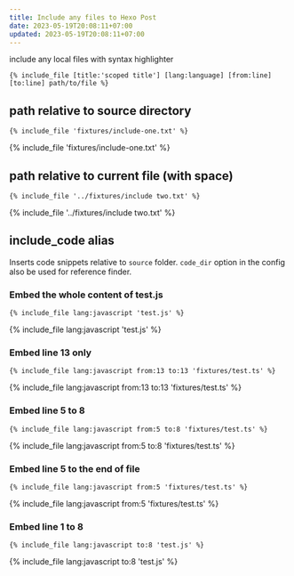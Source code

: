 ```yaml
---
title: Include any files to Hexo Post
date: 2023-05-19T20:08:11+07:00
updated: 2023-05-19T20:08:11+07:00
---
```


include any local files with syntax highlighter
```
{% include_file [title:'scoped title'] [lang:language] [from:line] [to:line] path/to/file %}
```

## path relative to source directory

```
{% include_file 'fixtures/include-one.txt' %}
```

{% include_file 'fixtures/include-one.txt' %}

## path relative to current file (with space)

```
{% include_file '../fixtures/include two.txt' %}
```

{% include_file '../fixtures/include two.txt' %}

## include_code alias
Inserts code snippets relative to `source` folder. `code_dir` option in the config also be used for reference finder.

### Embed the whole content of test.js

```
{% include_file lang:javascript 'test.js' %}
```

{% include_file lang:javascript 'test.js' %}

### Embed line 13 only

```
{% include_file lang:javascript from:13 to:13 'fixtures/test.ts' %}
```

{% include_file lang:javascript from:13 to:13 'fixtures/test.ts' %}

### Embed line 5 to 8

```
{% include_file lang:javascript from:5 to:8 'fixtures/test.ts' %}
```

{% include_file lang:javascript from:5 to:8 'fixtures/test.ts' %}

### Embed line 5 to the end of file

```
{% include_file lang:javascript from:5 'fixtures/test.ts' %}
```

{% include_file lang:javascript from:5 'fixtures/test.ts' %}

### Embed line 1 to 8

```
{% include_file lang:javascript to:8 'test.js' %}
```

{% include_file lang:javascript to:8 'test.js' %}